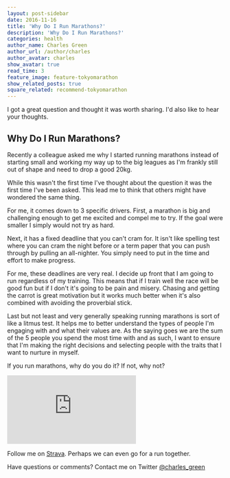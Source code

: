 ```yaml
---
layout: post-sidebar
date: 2016-11-16
title: 'Why Do I Run Marathons?'
description: 'Why Do I Run Marathons?'
categories: health
author_name: Charles Green
author_url: /author/charles
author_avatar: charles
show_avatar: true
read_time: 3
feature_image: feature-tokyomarathon
show_related_posts: true
square_related: recommend-tokyomarathon
---
```


I got a great question and thought it was worth sharing. I'd also like to hear your thoughts.

## Why Do I Run Marathons?

Recently a colleague asked me why I started running marathons instead of starting small and working my way up to the big leagues as I'm frankly still out of shape and need to drop a good 20kg.

While this wasn't the first time I've thought about the question it was the first time I've been asked. This lead me to think that others might have wondered the same thing.

For me, it comes down to 3 specific drivers. First, a marathon is big and challenging enough to get me excited and compel me to try. If the goal were smaller I simply would not try as hard.

Next, it has a fixed deadline that you can't cram for. It isn't like spelling test where you can cram the night before or a term paper that you can push through by pulling an all-nighter. You simply need to put in the time and effort to make progress.

For me, these deadlines are very real. I decide up front that I am going to run regardless of my training. This means that if I train well the race will be good fun but if I don't it's going to be pain and misery. Chasing and getting the carrot is great motivation but it works much better when it's also combined with avoiding the proverbial stick.

Last but not least and very generally speaking running marathons is sort of like a litmus test. It helps me to better understand the types of people I'm engaging with and what their values are. As the saying goes we are the sum of the 5 people you spend the most time with and as such, I want to ensure that I'm making the right decisions and selecting people with the traits that I want to nurture in myself.

If you run marathons, why do you do it? If not, why not?


<iframe height='160' width='300' frameborder='0' allowtransparency='true' scrolling='no' src='https://www.strava.com/athletes/16169520/activity-summary/466fe07ddb7b0e1843700f67f3ecceee223a2595'></iframe>

<br/>


Follow me on [Strava](http://strava.com/athletes/16169520). Perhaps we can even go for a run together.

Have questions or comments? Contact me on Twitter [@charles_green](https://twitter.com/charles_green)
